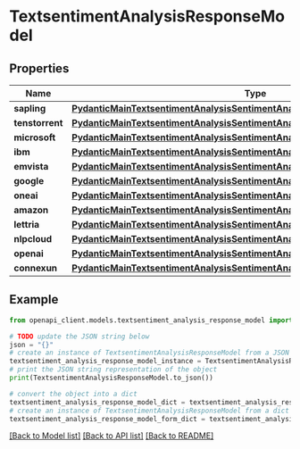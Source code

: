 # TextsentimentAnalysisResponseModel


## Properties

Name | Type | Description | Notes
------------ | ------------- | ------------- | -------------
**sapling** | [**PydanticMainTextsentimentAnalysisSentimentAnalysisDataClass94559363588336**](PydanticMainTextsentimentAnalysisSentimentAnalysisDataClass94559363588336.md) |  | [optional] 
**tenstorrent** | [**PydanticMainTextsentimentAnalysisSentimentAnalysisDataClass94559367610192**](PydanticMainTextsentimentAnalysisSentimentAnalysisDataClass94559367610192.md) |  | [optional] 
**microsoft** | [**PydanticMainTextsentimentAnalysisSentimentAnalysisDataClass94559368307872**](PydanticMainTextsentimentAnalysisSentimentAnalysisDataClass94559368307872.md) |  | [optional] 
**ibm** | [**PydanticMainTextsentimentAnalysisSentimentAnalysisDataClass94559368301216**](PydanticMainTextsentimentAnalysisSentimentAnalysisDataClass94559368301216.md) |  | [optional] 
**emvista** | [**PydanticMainTextsentimentAnalysisSentimentAnalysisDataClass94559367908288**](PydanticMainTextsentimentAnalysisSentimentAnalysisDataClass94559367908288.md) |  | [optional] 
**google** | [**PydanticMainTextsentimentAnalysisSentimentAnalysisDataClass94559367909232**](PydanticMainTextsentimentAnalysisSentimentAnalysisDataClass94559367909232.md) |  | [optional] 
**oneai** | [**PydanticMainTextsentimentAnalysisSentimentAnalysisDataClass94559368287712**](PydanticMainTextsentimentAnalysisSentimentAnalysisDataClass94559368287712.md) |  | [optional] 
**amazon** | [**PydanticMainTextsentimentAnalysisSentimentAnalysisDataClass94559368075040**](PydanticMainTextsentimentAnalysisSentimentAnalysisDataClass94559368075040.md) |  | [optional] 
**lettria** | [**PydanticMainTextsentimentAnalysisSentimentAnalysisDataClass94559368093952**](PydanticMainTextsentimentAnalysisSentimentAnalysisDataClass94559368093952.md) |  | [optional] 
**nlpcloud** | [**PydanticMainTextsentimentAnalysisSentimentAnalysisDataClass94559368095440**](PydanticMainTextsentimentAnalysisSentimentAnalysisDataClass94559368095440.md) |  | [optional] 
**openai** | [**PydanticMainTextsentimentAnalysisSentimentAnalysisDataClass94559368343216**](PydanticMainTextsentimentAnalysisSentimentAnalysisDataClass94559368343216.md) |  | [optional] 
**connexun** | [**PydanticMainTextsentimentAnalysisSentimentAnalysisDataClass94559368347584**](PydanticMainTextsentimentAnalysisSentimentAnalysisDataClass94559368347584.md) |  | [optional] 

## Example

```python
from openapi_client.models.textsentiment_analysis_response_model import TextsentimentAnalysisResponseModel

# TODO update the JSON string below
json = "{}"
# create an instance of TextsentimentAnalysisResponseModel from a JSON string
textsentiment_analysis_response_model_instance = TextsentimentAnalysisResponseModel.from_json(json)
# print the JSON string representation of the object
print(TextsentimentAnalysisResponseModel.to_json())

# convert the object into a dict
textsentiment_analysis_response_model_dict = textsentiment_analysis_response_model_instance.to_dict()
# create an instance of TextsentimentAnalysisResponseModel from a dict
textsentiment_analysis_response_model_form_dict = textsentiment_analysis_response_model.from_dict(textsentiment_analysis_response_model_dict)
```
[[Back to Model list]](../README.md#documentation-for-models) [[Back to API list]](../README.md#documentation-for-api-endpoints) [[Back to README]](../README.md)


